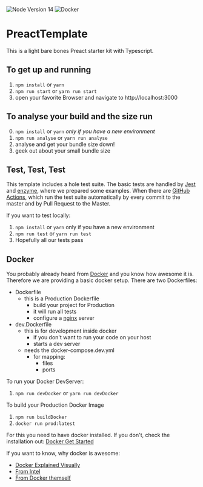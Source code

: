 
![Node Version 14](https://github.com/MunsMan/PreactTemplate/workflows/Test%20Node%2014/badge.svg)
![Docker](https://github.com/MunsMan/PreactTemplate/workflows/Test%20Docker/badge.svg)
# PreactTemplate

This is a light bare bones Preact starter kit with Typescript.

## To get up and running

1. `npm install` or `yarn`
2. `npm run start` or `yarn run start`
3. open your favorite Browser and navigate to http://localhost:3000

## To analyse your build and the size run

0. `npm install` or `yarn` *only if you have a new environment*
1. `npm run analyse` or `yarn run analyse`
2. analyse and get your bundle size down!
3. geek out about your small bundle size

## Test, Test, Test

This template includes a hole test suite. The basic tests are handled by [Jest](https://jestjs.io) and [enzyme](https://enzymejs.github.io/enzyme/), where we prepared some examples. When there are [GitHub Actions](https://github.com/features/actions), which run the test suite automatically by every commit to the master and by Pull Request to the Master.

If you want to test locally:

1. `npm install` or `yarn` only if you have a new environment
2. `npm run test` or `yarn run test`
3. Hopefully all our tests pass

## Docker

You probably already heard from [Docker](www.docker.com) and you know how awesome it is. 
Therefore we are providing a basic docker setup. There are two Dockerfiles:
- Dockerfile
	- this is a Production Dockerfile
		- build your project for Production
		- it will run all tests
		- configure a [nginx](https://www.nginx.com) server
- dev.Dockerfile
	- this is for development inside docker
		- if you don't want to run your code on your host
		- starts a dev server
	- needs the docker-compose.dev.yml
		- for mapping:
			- files
			- ports

To run your Docker DevServer:

1. `npm run devDocker` or `yarn run devDocker`

To build your Production Docker Image

1. `npm run buildDocker`
2. `docker run prod:latest`

For this you need to have docker installed. If you don't, check the installation out: [Docker Get Started](https://www.docker.com/get-started)


If you want to know, why docker is awesome:
- [Docker Explained Visually](https://www.iteachrecruiters.com/blog/docker-explained-visually-for-non-technical-folks/)
- [From Intel](https://software.intel.com/content/www/us/en/develop/documentation/intel-system-studio-docker-install/top/why.html)
- [From Docker themself](https://www.docker.com/why-docker)